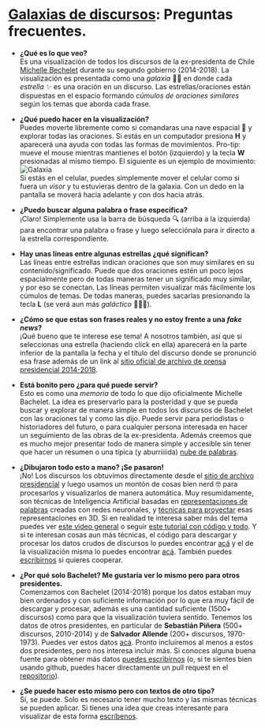 # [Galaxias de discursos](http://jorgeperezrojas.github.io): Preguntas frecuentes.

- **¿Qué es lo que veo?**     
Es una visualización de todos los discursos de la ex-presidenta de Chile [Michelle Bechelet](https://es.wikipedia.org/wiki/Michelle_Bachelet) durante su segundo gobierno (2014-2018). La visualización es presentada como una *galaxia* 👩‍🚀 en donde cada *estrella* ✨ es una oración en un discurso. Las estrellas/oraciones están dispuestas en el espacio formando *cúmulos  de  oraciones  similares* según  los temas que aborda cada frase.

- **¿Qué puedo hacer en la visualización?**     
Puedes moverte libremente como si comandaras una nave espacial 🚀 y explorar todas las oraciones.  Si estás en un computador presiona **H** y aparecerá una ayuda con todas las formas de movimientos. Pro-tip: mueve el mouse mientras mantienes el botón (izquierdo) y la tecla **W** presionadas al mismo tiempo. El siguiente es un  ejemplo  de movimiento:   
  ![Galaxia](demo/demo-01.gif?raw=true)  
  Si estás en el celular, puedes simplemente mover el celular como si fuera un *visor* y tu estuvieras dentro de la galaxia. Con un dedo en la pantalla se moverá hacia adelante y con dos hacia atrás.

- **¿Puedo buscar alguna palabra o frase específica?**  
¡Claro! Simplemente usa la barra de búsqueda 🔍 (arriba a la izquierda) para encontrar una  palabra  o  frase y  luego selecciónala para ir directo a la estrella  correspondiente.

- **Hay unas líneas entre algunas estrellas ¿qué significan?**  
Las líneas entre estrellas indican oraciones que son muy similares en su contenido/significado. Puede que dos oraciones estén un poco lejos espacialmente pero de todas maneras tener un significado muy similar, y por eso se conectan. Las líneas permiten visualizar más fácilmente los cúmulos de temas. De todas maneras, puedes sacarlas presionando la tecla **L** (se verá aun más *galáctico* 👩‍🚀🚀).

- **¿Cómo se que estas son frases reales y no estoy frente a una *fake news*?**  
¡Qué bueno que te interese ese tema! A nosotros también, así que si seleccionas una estrella (haciendo click en ella) aparecerá en la parte  inferior de la pantalla la fecha y el título  del discurso donde se  pronunció esa frase además de un link al [sitio oficial de archivo de prensa presidencial 2014-2018](https://2014-2018-prensa.presidencia.cl).

- **Está bonito pero ¿para qué puede servir?**  
Esto es como una *memoria* de todo lo que dijo oficialmente Michelle Bachelet. La idea es preservarlo para la posteridad y que se  pueda buscar y explorar de manera simple en todos los discursos de Bachelet con las oraciones tal y como las dijo. Puede servir para  periodistas o historiadores del futuro, o para cualquier persona interesada en hacer un seguimiento de las obras de la ex-presidenta. Además creemos que es mucho mejor presentar todo de manera simple y  accesible sin tener que hacer un resumen o una típica (y aburriiiida) [nube de palabras](https://es.wikipedia.org/wiki/Nube_de_palabras).


- **¿Dibujaron todo esto a mano? ¡Se pasaron!**   
¡No! Los discursos los obtuvimos directamente desde el [sitio de archivo presidencial](https://2014-2018-prensa.presidencia.cl) y luego usamos un montón de cosas bien nerd 🤓 para procesarlos y visualizarlos de manera automática. Muy resumidamente, son técnicas de Inteligencia Artificial basadas en [representaciones de palabras](https://github.com/uchile-nlp/spanish-word-embeddings) creadas con redes neuronales, y [técnicas para proyectar](https://github.com/lvdmaaten/bhtsne) esas representaciones en 3D. Si en realidad te interesa saber más del tema puedes ver [este video general](https://www.youtube.com/watch?v=IivePz30BdA) o seguir [este tutorial con código y todo](https://github.com/mquezada/starsconf2018-word-embeddings). Y si te interesan cosas aun más técnicas,  el código para  descargar y procesar los datos crudos de discursos lo puedes encontrar [acá](https://github.com/jorgeperezrojas/discursos) y el de la visualización misma lo puedes encontrar [acá](https://github.com/jorgeperezrojas/disviz). También puedes [escribirnos](mailto:jorgeperezrojas@gmail.com) si quieres cooperar.


- **¿Por qué solo Bachelet? Me  gustaría ver lo mismo pero para otros presidentes.**  
Comenzamos con Bachelet (2014-2018) porque los datos estaban muy bien ordenados y con suficiente información por lo que era muy  fácil de descargar y procesar, además es una cantidad suficiente (1500+ discursos) como para que la visualización tuviera sentido. Tenemos los datos de otros presidentes, en particular de **Sebastián Piñera** (500+ discursos, 2010-2014) y de **Salvador Allende** (200+ discursos, 1970-1973). Puedes ver estos datos [acá](https://github.com/jorgeperezrojas/discursos). Pronto incluiremos al menos a estos dos presidentes, pero  nos interesa incluir más. Si conoces alguna buena fuente para obtener más datos [puedes escribirnos](mailto:jorgeperezrojas@gmail.com) (o, si te sientes bien usando github, puedes hacer directamente un pull request en el [repositorio](https://github.com/jorgeperezrojas/discursos)).

- **¿Se puede hacer esto mismo pero con textos de otro tipo?**  
Sí, se puede. Solo es necesario tener mucho texto y las mismas técnicas se  pueden aplicar. Si tienes una idea que creas interesante para visualizar de esta forma [escríbenos](mailto:jorgeperezrojas@gmail.com).
